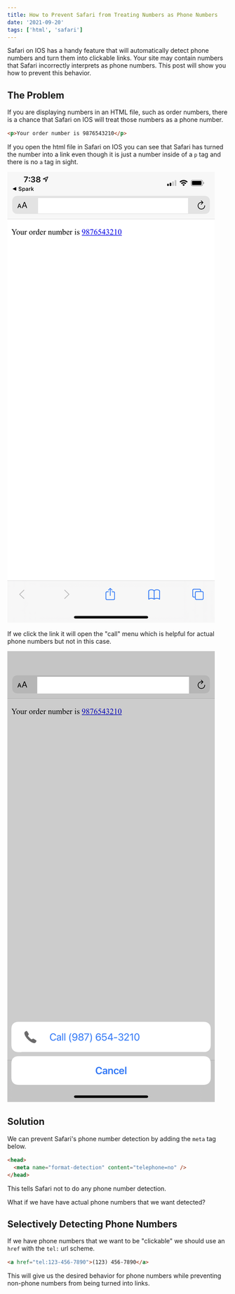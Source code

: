```yaml
---
title: How to Prevent Safari from Treating Numbers as Phone Numbers
date: '2021-09-20'
tags: ['html', 'safari']
---
```


Safari on IOS has a handy feature that will automatically detect phone numbers and turn them into clickable links. Your site may contain numbers that Safari incorrectly interprets as phone numbers. This post will show you how to prevent this behavior.

## The Problem

If you are displaying numbers in an HTML file, such as order numbers, there is a chance that Safari on IOS will treat those numbers as a phone number.

```html
<p>Your order number is 9876543210</p>
```

If you open the html file in Safari on IOS you can see that Safari has turned the number into a link even though it is just a number inside of a `p` tag and there is no `a` tag in sight.

![Image of git log output](../../assets/safari-number.PNG)

If we click the link it will open the "call" menu which is helpful for actual phone numbers but not in this case.

![Image of git log output](../../assets/safari-number-clicked.PNG)

## Solution

We can prevent Safari's phone number detection by adding the `meta` tag below.

```html
<head>
  <meta name="format-detection" content="telephone=no" />
</head>
```

This tells Safari not to do any phone number detection.

What if we have have actual phone numbers that we want detected?

## Selectively Detecting Phone Numbers

If we have phone numbers that we want to be "clickable" we should use an `href` with the `tel:` url scheme.

```html
<a href="tel:123-456-7890">(123) 456-7890</a>
```

This will give us the desired behavior for phone numbers while preventing non-phone numbers from being turned into links.
